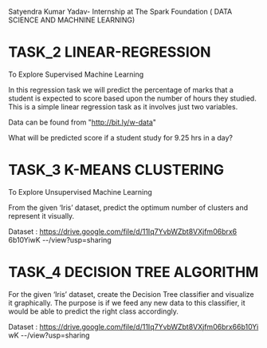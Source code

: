 Satyendra Kumar Yadav- 
Internship at The Spark Foundation ( DATA SCIENCE AND MACHNINE LEARNING)
# TASK_2   LINEAR-REGRESSION
To Explore Supervised Machine Learning

In this regression task we will predict the percentage of marks that a student is expected to score based upon the
number of hours they studied. This is a simple linear regression task as it involves just two variables.

Data can be found from "http://bit.ly/w-data"

What will be predicted score if a student study for 9.25 hrs in a
day?

# TASK_3  K-MEANS CLUSTERING
To Explore Unsupervised Machine Learning

From the given ‘Iris’ dataset, predict the optimum number of
clusters and represent it visually.

Dataset :
https://drive.google.com/file/d/11Iq7YvbWZbt8VXjfm06brx6
6b10YiwK --/view?usp=sharing


# TASK_4  DECISION TREE ALGORITHM

For the given ‘Iris’ dataset, create the Decision Tree classifier and
visualize it graphically. The purpose is if we feed any new data to this
classifier, it would be able to predict the right class accordingly.

Dataset :
https://drive.google.com/file/d/11Iq7YvbWZbt8VXjfm06brx66b10Yi
wK --/view?usp=sharing

